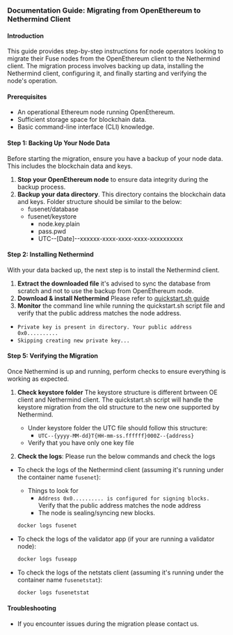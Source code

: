 ### Documentation Guide: Migrating from OpenEthereum to Nethermind Client

#### Introduction

This guide provides step-by-step instructions for node operators looking to migrate their Fuse nodes from the OpenEthereum client to the Nethermind client. The migration process involves backing up data, installing the Nethermind client, configuring it, and finally starting and verifying the node's operation.

#### Prerequisites

- An operational Ethereum node running OpenEthereum.
- Sufficient storage space for blockchain data.
- Basic command-line interface (CLI) knowledge.

#### Step 1: Backing Up Your Node Data

Before starting the migration, ensure you have a backup of your node data. This includes the blockchain data and keys.

1. **Stop your OpenEthereum node** to ensure data integrity during the backup process.
2. **Backup your data directory**. This directory contains the blockchain data and keys. Folder structure should be similar to the below:
   - fusenet/database
   - fusenet/keystore
     - node.key.plain
     - pass.pwd
     - UTC--[Date]--xxxxxx-xxxx-xxxx-xxxx-xxxxxxxxxx

#### Step 2: Installing Nethermind

With your data backed up, the next step is to install the Nethermind client.

1. **Extract the downloaded file** it's advised to sync the database from scratch and not to use the backup from OpenEthereum node.
2. **Download & install Nethermind** Please refer to [quickstart.sh guide](https://github.com/fuseio/fuse-network/tree/master/nethermind)
3. **Monitor** the command line while running the quickstart.sh script file and verify that the public address matches the node address.

- `Private key is present in directory. Your public address 0x0..........`
- `Skipping creating new private key...`

#### Step 5: Verifying the Migration

Once Nethermind is up and running, perform checks to ensure everything is working as expected.

1. **Check keystore folder** The keystore structure is different brtween OE client and Nethermind client. The quickstart.sh script will handle the keystore migration from the old structure to the new one supported by Nethermind.

   - Under keystore folder the UTC file should follow this structure:
     - `UTC--{yyyy-MM-dd}T{HH-mm-ss.ffffff}000Z--{address}`
   - Verify that you have only one key file

2. **Check the logs**: Please run the below commands and check the logs

- To check the logs of the Nethermind client (assuming it's running under the container name `fusenet`):
  - Things to look for
    - `Address 0x0.......... is configured for signing blocks.` Verify that the public address matches the node address
    - The node is sealing/syncing new blocks.
  ```bash
  docker logs fusenet
  ```
- To check the logs of the validator app (if your are running a validator node):

  ```bash
  docker logs fuseapp
  ```

- To check the logs of the netstats client (assuming it's running under the container name `fusenetstat`):

  ```bash
  docker logs fusenetstat
  ```

#### Troubleshooting

- If you encounter issues during the migration please contact us.
